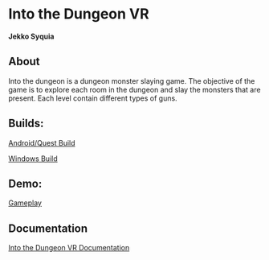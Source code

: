 # Into the Dungeon VR

<b>Jekko Syquia</b>

## About

Into the dungeon is a dungeon monster slaying game. The objective of the game is to explore each room in the dungeon and slay the monsters that are present. Each level contain different types of guns.

## Builds:
[Android/Quest Build](https://drive.google.com/file/d/1LrKn4UaD033swWq1jGlmm7kVkU7SuHzz/view?usp=sharing)

[Windows Build](https://drive.google.com/file/d/11uvFrnqMbgKfCBlpX-XuKyEYmy5HtyVb/view?usp=sharing)
## Demo:
[Gameplay](https://youtu.be/12NIdBa0iDo)


## Documentation
[Into the Dungeon VR Documentation](https://github.com/jekkogray/IntoTheDungeonVR/blob/main/documents/Jekko%20Syquia%20-%20CSCI%203907%5B6907%5D%20-%20VR%20Project%20Final%20Report.pdf)
